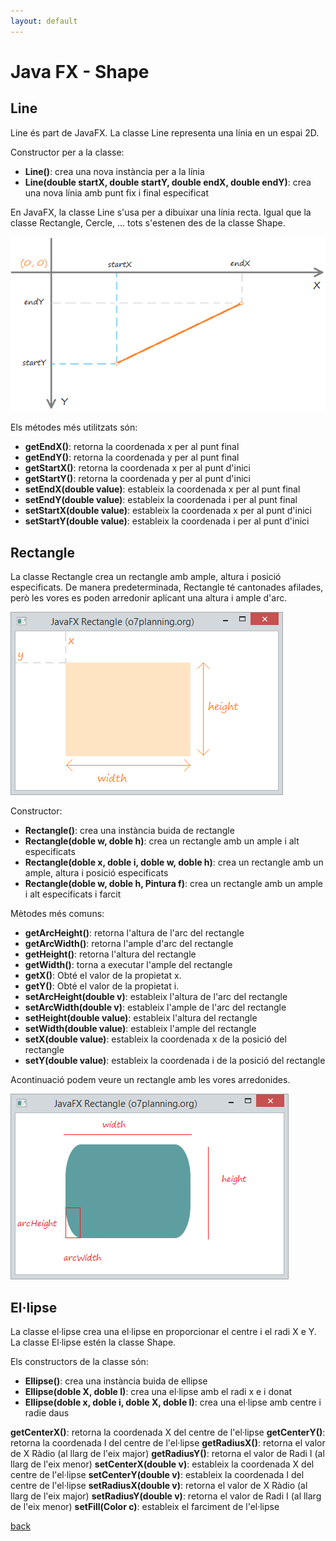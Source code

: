 ```yaml
---
layout: default
---
```


# Java FX - Shape

## Line

Line és part de JavaFX. La classe Line representa una línia en un espai 2D.

Constructor per a la classe:

- **Line()**: crea una nova instància per a la línia
- **Line(double startX, double startY, double endX, double endY)**: crea una nova línia amb punt fix i final especificat

En JavaFX, la classe Line s'usa per a dibuixar una línia recta. Igual que la classe Rectangle, Cercle, ... tots s'estenen des de la classe Shape.

![line](./images/Shape.png)

Els métodes més utilitzats són:

- **getEndX()**: retorna la coordenada x per al punt final
- **getEndY()**: retorna la coordenada y per al punt final
- **getStartX()**: retorna la coordenada x per al punt d'inici
- **getStartY()**: retorna la coordenada y per al punt d'inici
- **setEndX(double value)**: estableix la coordenada x per al punt final
- **setEndY(double value)**: estableix la coordenada i per al punt final
- **setStartX(double value)**: estableix la coordenada x per al punt d'inici
- **setStartY(double value)**: estableix la coordenada i per al punt d'inici


## Rectangle

La classe Rectangle crea un rectangle amb ample, altura i posició especificats.
De manera predeterminada, Rectangle té cantonades afilades, però les vores es poden arredonir aplicant una altura i ample d'arc.

![line](./images/shape3.png)

Constructor:

- **Rectangle()**: crea una instància buida de rectangle
- **Rectangle(doble w, doble h)**: crea un rectangle amb un ample i alt especificats
- **Rectangle(doble x, doble i, doble w, doble h)**: crea un rectangle amb un ample, altura i posició especificats
- **Rectangle(doble w, doble h, Pintura f)**: crea un rectangle amb un ample i alt especificats i farcit

Mètodes més comuns:

- **getArcHeight()**: retorna l'altura de l'arc del rectangle
- **getArcWidth()**: retorna l'ample d'arc del rectangle
- **getHeight()**: retorna l'altura del rectangle
- **getWidth()**: torna a executar l'ample del rectangle
- **getX()**: Obté el valor de la propietat x.
- **getY()**: Obté el valor de la propietat i.
- **setArcHeight(double v)**: estableix l'altura de l'arc del rectangle
- **setArcWidth(double v)**: estableix l'ample de l'arc del rectangle
- **setHeight(double value)**: estableix l'altura del rectangle
- **setWidth(double value)**: estableix l'ample del rectangle
- **setX(double value)**: estableix la coordenada x de la posició del rectangle
- **setY(double value)**: estableix la coordenada i de la posició del rectangle

Acontinuació podem veure un rectangle amb les vores arredonides.

![line](./images/shape4.png)

## El·lipse

La classe el·lipse crea una el·lipse en proporcionar el centre i el radi X e Y. La classe El·lipse estén la classe Shape.

Els constructors de la classe són:

- **Ellipse()**: crea una instància buida de ellipse
- **Ellipse(doble X, doble I)**: crea una el·lipse amb el radi x e i donat
- **Ellipse(doble x, doble i, doble X, doble I)**: crea una el·lipse amb centre i radie daus


**getCenterX()**: retorna la coordenada X del centre de l'el·lipse
**getCenterY()**: retorna la coordenada I del centre de l'el·lipse
**getRadiusX()**: retorna el valor de X Ràdio (al llarg de l'eix major)
**getRadiusY()**: retorna el valor de Radi I (al llarg de l'eix menor)
**setCenterX(double v)**: estableix la coordenada X del centre de l'el·lipse
**setCenterY(double v)**: estableix la coordenada I del centre de l'el·lipse
**setRadiusX(double v)**: retorna el valor de X Ràdio (al llarg de l'eix major)
**setRadiusY(double v)**: retorna el valor de Radi I (al llarg de l'eix menor)
**setFill(Color c)**: estableix el farciment de l'el·lipse






[back](../../javafx.html)